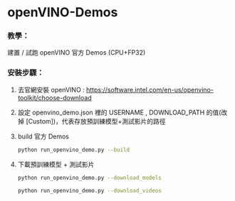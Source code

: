 # openVINO-Demos 

### 教學：

建置 / 試跑 openVINO  官方 Demos (CPU+FP32)



### 安裝步驟：

1. 去官網安裝 openVINO : https://software.intel.com/en-us/openvino-toolkit/choose-download

2. 設定 openvino_demo.json 裡的 USERNAME , DOWNLOAD_PATH 的值(改掉 [Custom])，代表存放預訓練模型+測試影片的路徑

3. build 官方 Demos

   ```bash
   python run_openvino_demo.py --build
   ```

4. 下載預訓練模型 + 測試影片

   ```bash
   python run_openvino_demo.py --download_models
   ```

   ```bash
   python run_openvino_demo.py --download_videos 
   ```

   

